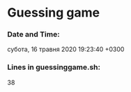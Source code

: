 # Guessing game


### Date and Time:

субота, 16 травня 2020 19:23:40 +0300


### Lines in guessinggame.sh:

38
